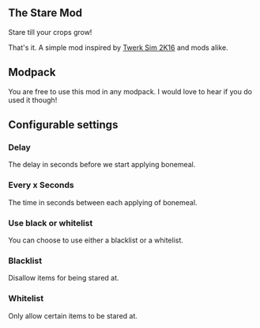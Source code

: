 The Stare Mod
--

Stare till your crops grow!

That's it. A simple mod inspired by [Twerk Sim 2K16](https://github.com/Funwayguy/TS2K16) and mods alike.

## Modpack
You are free to use this mod in any modpack. I would love to hear if you do used it though!

## Configurable settings

### Delay
The delay in seconds before we start applying bonemeal.

### Every x Seconds
The time in seconds between each applying of bonemeal.

### Use black or whitelist
You can choose to use either a blacklist or a whitelist.

### Blacklist
Disallow items for being stared at.

### Whitelist
Only allow certain items to be stared at.

